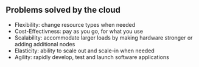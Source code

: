 ## Problems solved by the cloud
- Flexibility: change resource types when needed
- Cost-Effectivness: pay as you go, for what you use
- Scalability: accommodate larger loads by making hardware stronger or adding additional nodes
- Elasticity: ability to scale out and scale-in when needed
- Agility: rapidly develop, test and launch software applications